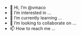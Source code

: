 - 👋 Hi, I’m @vmaco
- 👀 I’m interested in ...
- 🌱 I’m currently learning ...
- 💞️ I’m looking to collaborate on ...
- 📫 How to reach me ...

<!---
vmaco/vmaco is a ✨ special ✨ repository because its `README.md` (this file) appears on your GitHub profile.
You can click the Preview link to take a look at your changes.
--->
